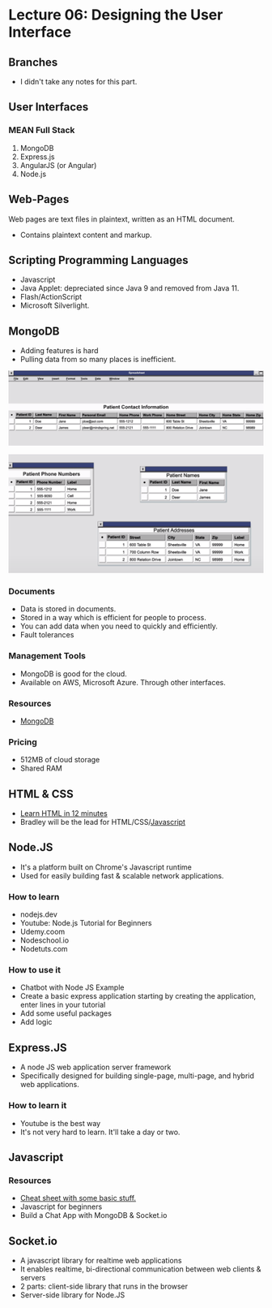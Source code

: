 # Lecture 06: Designing the User Interface

## Branches

* I didn't take any notes for this part.

## User Interfaces

### MEAN Full Stack

1. MongoDB
2. Express.js
3. AngularJS \(or Angular\)
4. Node.js

## Web-Pages

Web pages are text files in plaintext, written as an HTML document.

* Contains plaintext content and markup.

## Scripting Programming Languages

* Javascript
* Java Applet: depreciated since Java 9 and removed from Java 11.
* Flash/ActionScript
* Microsoft Silverlight. 

## MongoDB

* Adding features is hard
* Pulling data from so many places is inefficient.

![](../../../.gitbook/assets/image%20%28239%29.png)

![](../../../.gitbook/assets/image%20%28243%29%20%281%29%20%281%29%20%281%29%20%281%29%20%281%29%20%281%29%20%281%29.png)

### Documents

* Data is stored in documents. 
* Stored in a way which is efficient for people to process.
* You can add data when you need to quickly and efficiently.
* Fault tolerances

### Management Tools

* MongoDB is good for the cloud.
* Available on AWS, Microsoft Azure. Through other interfaces.

### Resources

* [MongoDB](https://www.youtube.com/watch?v=bKjH8WhSu_E)

### Pricing

* 512MB of cloud storage
* Shared RAM

## HTML & CSS

* [Learn HTML in 12 minutes](https://www.youtube.com/watch?v=bWPMSSsVdPk)
* Bradley will be the lead for HTML/CSS/[Javascript](https://www.youtube.com/watch?v=0afZj1G0BIE)

## Node.JS

* It's a platform built on Chrome's Javascript runtime
* Used for easily building fast & scalable network applications.

### How to learn

* nodejs.dev
* Youtube: Node.js Tutorial for Beginners
* Udemy.coom
* Nodeschool.io
* Nodetuts.com

### How to use it

* Chatbot with Node JS Example
* Create a basic express application starting by creating the application, enter lines in your tutorial
* Add some useful packages
* Add logic

## Express.JS

* A node JS web application server framework
* Specifically designed for building single-page, multi-page, and hybrid web applications.

### How to learn it

* Youtube is the best way
* It's not very hard to learn. It'll take a day or two.

## Javascript

### Resources

* [Cheat sheet with some basic stuff.](www.htmlcheatsheet.com/js)
* Javascript for beginners
* Build a Chat App with MongoDB & Socket.io

## Socket.io

* A javascript library for realtime web applications
* It enables realtime, bi-directional communication between web clients & servers
* 2 parts: client-side library that runs in the browser
* Server-side library for Node.JS

### 



